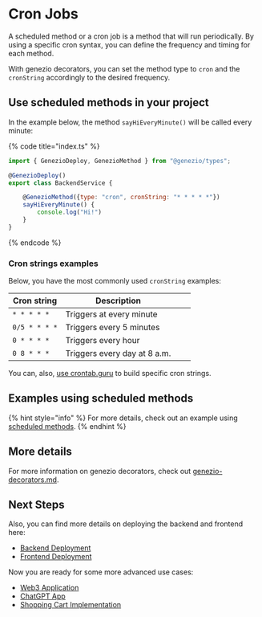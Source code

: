 # Cron Jobs

A scheduled method or a cron job is a method that will run periodically. By using a specific cron syntax, you can define the frequency and timing for each method.

With genezio decorators, you can set the method type to `cron` and the `cronString` accordingly to the desired frequency.

## Use scheduled methods in your project

In the example below, the method `sayHiEveryMinute()` will be called every minute:

{% code title="index.ts" %}
```javascript
import { GenezioDeploy, GenezioMethod } from "@genezio/types";

@GenezioDeploy()
export class BackendService {

    @GenezioMethod({type: "cron", cronString: "* * * * *"})
    sayHiEveryMinute() {
        console.log("Hi!")
    }
}
```
{% endcode %}

### Cron strings examples

Below, you have the most commonly used `cronString` examples:

<table><thead><tr><th>Cron string</th><th>Description</th><th data-hidden></th><th data-hidden></th></tr></thead><tbody><tr><td><code>* * * * *</code></td><td>Triggers at every minute</td><td></td><td></td></tr><tr><td><code>0/5 * * * *</code></td><td>Triggers every 5 minutes</td><td></td><td></td></tr><tr><td><code>0 * * * *</code></td><td>Triggers every hour</td><td></td><td></td></tr><tr><td><code>0 8 * * *</code></td><td>Triggers every day at 8 a.m.</td><td></td><td></td></tr></tbody></table>

You can, also, [use crontab.guru](https://crontab.guru/) to build specific cron strings.

## Examples using scheduled methods

{% hint style="info" %}
For more details, check out an example using [scheduled methods](https://github.com/Genez-io/genezio-examples/tree/master/javascript/cron).
{% endhint %}

## More details

For more information on genezio decorators, check out [genezio-decorators.md](../project-structure/genezio-decorators.md "mention").

## Next Steps

Also, you can find more details on deploying the backend and frontend here:

* [Backend Deployment](backend-deployment.md)
* [Frontend Deployment](frontend-deployment.md)

Now you are ready for some more advanced use cases:

* [Web3 Application](https://genezio.com/blog/create-your-first-web3-app/)
* [ChatGPT App](https://genezio.com/blog/create-your-first-app-using-chatgpt/)
* [Shopping Cart Implementation](https://genezio.com/blog/implement-a-shopping-cart-using-typescript-redis-and-react/)
